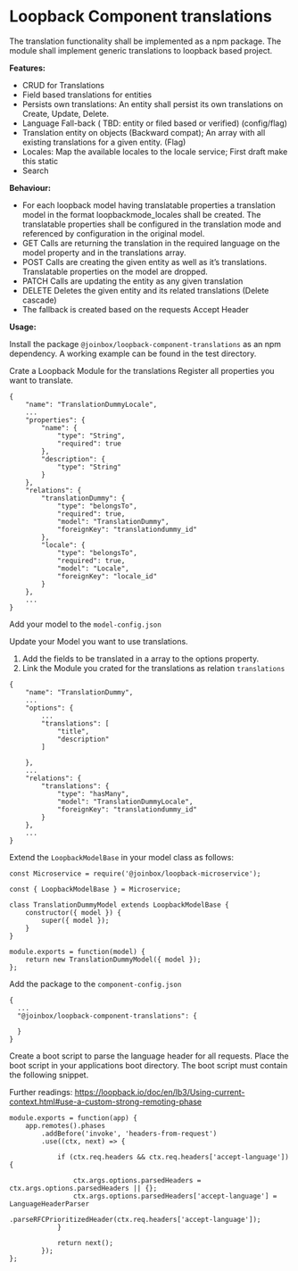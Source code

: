 # Loopback Component translations


The translation functionality shall be implemented as a npm package.
The module shall implement generic translations to loopback based project.

**Features:**

* CRUD for Translations
* Field based translations for entities
* Persists own translations: An entity shall persist its own translations on Create, Update, Delete.
* Language Fall-back ( TBD: entity or filed based or verified) (config/flag)
* Translation entity on objects (Backward compat); An array with all existing translations for a given entity. (Flag)
* Locales: Map the available locales to the locale service; First draft make this static
* Search

**Behaviour:**

* For each loopback model having translatable properties a translation model in the format loopbackmode_locales shall be created. The translatable properties shall be configured in the translation mode and referenced by configuration in the original model.
* GET Calls are returning the translation in the required language on the model property and in the translations array.
* POST Calls are creating the given entity as well as it’s translations. Translatable properties on the model are dropped.
* PATCH Calls are updating the entity as any given translation
* DELETE Deletes the given entity and its related translations (Delete cascade)
* The fallback is created based on the requests Accept Header

**Usage:**

Install the package `@joinbox/loopback-component-translations` as an npm dependency.
A working example can be found in the test directory.

Crate a Loopback Module for the translations
Register all properties you want to translate.

```
{
    "name": "TranslationDummyLocale",
    ...
    "properties": {
        "name": {
            "type": "String",
            "required": true
        },
        "description": {
            "type": "String"
        }
    },
    "relations": {
        "translationDummy": {
            "type": "belongsTo",
            "required": true,
            "model": "TranslationDummy",
            "foreignKey": "translationdummy_id"
        },
        "locale": {
            "type": "belongsTo",
            "required": true,
            "model": "Locale",
            "foreignKey": "locale_id"
        }
    },
    ...
}
```

Add your model to the `model-config.json`

Update your Model you want to use translations.
1. Add the fields to be translated in a array to the options property.
2. Link the Module you crated for the translations as relation `translations`

```
{
    "name": "TranslationDummy",
    ...
    "options": {
        ...
        "translations": [
            "title",
            "description"
        ]

    },
    ...
    "relations": {
        "translations": {
            "type": "hasMany",
            "model": "TranslationDummyLocale",
            "foreignKey": "translationdummy_id"
        }
    },
    ...
}

```

Extend the `LoopbackModelBase` in your model class as follows:


```
const Microservice = require('@joinbox/loopback-microservice');

const { LoopbackModelBase } = Microservice;

class TranslationDummyModel extends LoopbackModelBase {
    constructor({ model }) {
        super({ model });
    }
}

module.exports = function(model) {
    return new TranslationDummyModel({ model });
};
```

Add the package to the `component-config.json`


```
{
  ...
  "@joinbox/loopback-component-translations": {

  }
}

```

Create a boot script to parse the language header for all requests.
Place the boot script in your applications boot directory.
The boot script must contain the following snippet.

Further readings: https://loopback.io/doc/en/lb3/Using-current-context.html#use-a-custom-strong-remoting-phase
```
module.exports = function(app) {
    app.remotes().phases
        .addBefore('invoke', 'headers-from-request')
        .use((ctx, next) => {

            if (ctx.req.headers && ctx.req.headers['accept-language']) {

                ctx.args.options.parsedHeaders = ctx.args.options.parsedHeaders || {};
                ctx.args.options.parsedHeaders['accept-language'] = LanguageHeaderParser
                    .parseRFCPrioritizedHeader(ctx.req.headers['accept-language']);
            }

            return next();
        });
};
```

